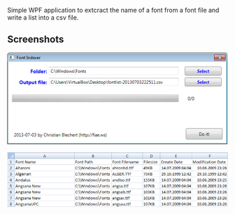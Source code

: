 Simple WPF application to extcract the name of a font from a font file and write a list into a csv file.

Screenshots
-----------
![The program](/screenshot-program.png "The program")

![The CSV list](/screenshot-csv.png "The csv list")

